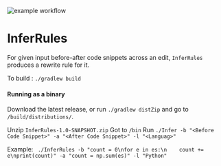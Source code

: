 ![example workflow](https://github.com/ameyaKetkar/InferRules/actions/workflows/gradle.yml/badge.svg)
# InferRules

For given input before-after code snippets across an edit, `InferRules` produces a rewrite rule for it.

To build :
`./gradlew build`


#### Running as a binary

Download the latest release, or run `./gradlew distZip` and go to  `/build/distributions/`.

Unzip `InferRules-1.0-SNAPSHOT.zip`
Got to `/bin`
Run `./Infer -b "<Before Code Snippet>" -a "<After Code Snippet>" -l "<Languag>"`
  
Example: 
` ./InferRules -b "count = 0\nfor e in es:\n    count += e\nprint(count)" -a "count = np.sum(es)" -l "Python"`
